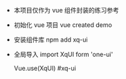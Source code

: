 - 本项目仅作为 vue 组件封装的练习参考

- 初始化 vue 项目
  vue created demo

- 安装组件库
  npm add xq-ui

- 全局导入
  import XqUI form 'one-ui'

  Vue.use(XqUI)
#xq-ui

